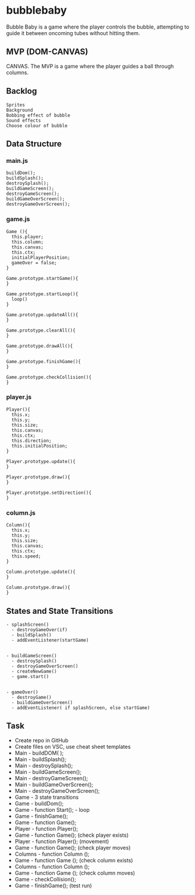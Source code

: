 # bubblebaby
Bubble Baby is a game where the player controls the bubble, attempting to guide it between oncoming tubes without hitting them.

## MVP (DOM-CANVAS)
CANVAS. The MVP is a game where the player guides a ball through columns. 

## Backlog
```
Sprites
Background
Bobbing effect of bubble
Sound effects
Choose colour of bubble
```

## Data Structure
### main.js
```
buildDom();
buildSplash();
destroySplash();
buildGameScreen();
destroyGameScreen();
buildGameOverScreen();
destroyGameOverScreen();
```

### game.js
```
Game (){
  this.player;
  this.column;
  this.canvas;
  this.ctx;
  initialPlayerPosition;
  gameOver = false;
}

Game.prototype.startGame(){
}

Game.prototype.startLoop(){
  loop()
}

Game.prototype.updateAll(){
}

Game.prototype.clearAll(){
}

Game.prototype.drawAll(){
}
   
Game.prototype.finishGame(){
}

Game.prototype.checkCollision(){
}
```

### player.js
```
Player(){
  this.x;
  this.y;
  this.size;
  this.canvas;
  this.ctx;
  this.direction;
  this.initialPosition;
}

Player.prototype.update(){
}

Player.prototype.draw(){
}

Player.prototype.setDirection(){
}
```

### column.js
```
Column(){
  this.x;
  this.y;
  this.size;
  this.canvas;
  this.ctx;
  this.speed;
}

Column.prototype.update(){
}

Column.prototype.draw(){
}
```
## States and State Transitions
```
- splashScreen()
  - destroyGameOver(if)
  - buildSplash()
  - addEventListener(startGame)
  
  
- buildGameScreen()
  - destroySplash()
  - destroyGameOverScreen()
  - createNewGame()
  - game.start()
  
  
- gameOver()
  - destroyGame()
  - buildGameOverScreen()
  - addEventListener( if splashScreen, else startGame) 
  ```

  ## Task
  
  
  - Create repo in GitHub
  - Create files on VSC, use cheat sheet templates
  - Main - buildDOM( );
  - Main - buildSplash();
  - Main - destroySplash();
  - Main - buildGameScreen(); 
  - Main - destroyGameScreen(); 
  - Main - buildGameOverScreen();
  - Main - destroyGameOverScreen();
  - Game - 3 state transitions
  - Game - buildDom();
  - Game - function Start(); - loop
  - Game - finishGame();
  - Game - function Game();
  - Player - function Player();
  - Game - function Game(); (check player exists)
  - Player - function Player(); (movement)
  - Game - function Game(); (check player moves)
  - Columns - function Column ();
  - Game - function Game (); (check column exists)
  - Columns - function Column (); 
  - Game - function Game (); (check column moves)
  - Game - checkCollision(); 
  - Game - finishGame(); (test run)



